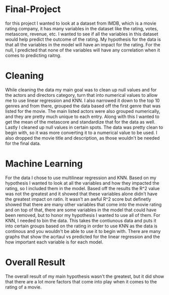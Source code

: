 # Final-Project
for this project I wanted to look at a dataset from IMDB, which is a movie rating company, it has many variables in the dataset like the rating, votes, metascore, revenue, etc. I wanted to see if all the variables in this dataset would help predict the outcome of the rating. My hypothesis for the data is that all the variables in the model will have an impact for the rating. For the null, I predicted that none of the variables will have any correlation when it comes to predicting raitng.
# Cleaning
While cleaning the data my main goal was to clean up null values and for the actors and directors category, turn that into numerical values to allow me to use linear regression and KNN. I also narrowed it down to the top 10 genres and from there, grouped the data based off the first genre that was listed for the movie. The main listed actors were also grouped numerically, and they are pretty much unique to each entry. Along with this I wanted to get the mean of the metascore and standardize that for the data as well. Lastly I cleaned up null values in certain spots. The data was pretty clean to begin with, so it was more converting it to a numerical value to be used. I also dropped the movie title and description, as those wouldn't be needed for the final data.
# Machine Learning 
For the data I chose to use multilinear regression and KNN. Based on my hypothesis I wanted to look at all the variables and how they impacted the rating, so I included them in the model. Based off the results the R^2 value was not the greatest and it showed that these variables alone didn't have the greatest impact on ratin. It wasn't an awful R^2 score but definetly showed that there are many other variables that come into the movie rating and on top of that, there are some variables in the model that could have been removed, but to honor my hypothesis I wanted to use all of them. For KNN, I needed to bin the data. This takes the contiunous data and puts it into certain groups based on the rating in order to use KNN as the data is continous and you wouldn't be able to use it to begin with. There are many graphs that show the acrtaul vs predicted for the linear regression and the how important each variable is for each model.
# Overall Result
The overall result of my main hypothesis wasn't the greatest, but it did show that there are a lot more factors that come into play when it comes to the rating of a movie.
